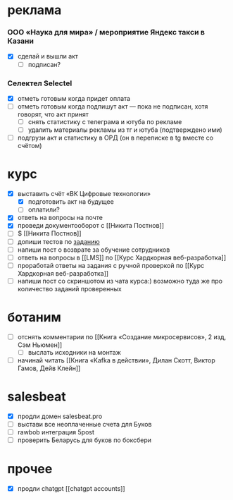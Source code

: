 # реклама
### ООО «Наука для мира» / мероприятие Яндекс такси в Казани
- [x] сделай и вышли акт
	- [ ] подписан?
### Селектел Selectel
- [x] отметь готовым когда придет оплата
- [ ] отметь готовым когда подпишут акт — пока не подписан, хотя говорят, что акт принят
	- [ ] снять статистику с телеграма и ютуба по рекламе
	- [ ] удалить материалы рекламы из тг и ютуба (подтверждено ими)
- [ ] подгрузи акт и статистику в ОРД (он в переписке в tg вместе со счётом)
# курс
- [x] выставить счёт «ВК Цифровые технологии»
	- [x] подготовить акт на будущее
	- [ ] оплатили?
- [x] ответь на вопросы на почте
- [x] проведи документооборот с [[Никита Постнов]]
- [ ] $ [[Никита Постнов]]
- [ ] допиши тестов по [заданию](https://learn.to.digital/lesson/be33b14bd9b9478ab0758a3e61c03db7/practice/11#comment-c449c70c01b24af492ebf03c788348ff)
- [ ] напиши пост о возврате за обучение сотрудников
- [ ] ответь на вопросы в [[LMS]] по [[Курс Хардкорная веб-разработка]]
- [ ] проработай ответы на задания с ручной проверкой по [[Курс Хардкорная веб-разработка]]
- [ ] напиши пост со скриншотом из чата курса:) возможно туда же про количество заданий проверенных
# ботаним
- [ ] отснять комментарии по [[Книга «Создание микросервисов», 2 изд, Сэм Ньюмен]]
	- [ ] выслать исходники на монтаж
- [ ] начинай читать [[Книга «Kafka в действии», Дилан Скотт, Виктор Гамов, Дейв Клейн]]
# salesbeat
- [x] продли домен salesbeat.pro
- [ ] выстави все неоплаченные счета для Буков
- [ ] rawbob интеграция 5post
- [ ] проверить Беларусь для буков по боксбери
# прочее
- [x] продли chatgpt [[chatgpt accounts]]